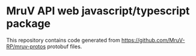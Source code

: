 # MruV API web javascript/typescript package

This repository contains code generated from https://github.com/MruV-RP/mruv-protos protobuf files.

